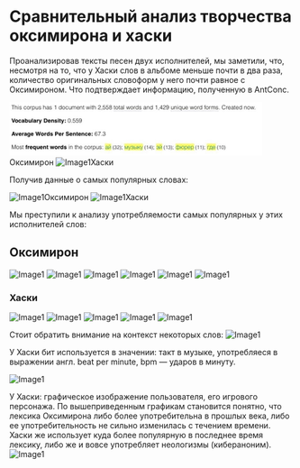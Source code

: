 # Cравнительный анализ творчества оксимирона и хаски
Проанализировав тексты песен двух исполнителей, мы заметили, что, несмотря на то, что у Хаски слов в альбоме меньше почти в два раза, количество оригинальных словоформ у него почти равное с Оксимироном. Что подтверждает информацию, полученную в AntConc.

![Image1](image.png)Оксимирон
![Image1](https://i.imgur.com/kv35JrD.png)Хаски


Получив данные о самых популярных словах: 

![Image1](https://i.imgur.com/qvxj1Rv.png)Оксимирон
![Image1](https://i.imgur.com/r2FtjZX.png)Хаски

Мы преступили к анализу употребляемости самых популярных у этих исполнителей слов: 
## Оксимирон
![Image1](https://i.imgur.com/EgKvbCw.png)
![Image1](https://i.imgur.com/oBnwq4d.png)
![Image1](https://i.imgur.com/cJrg8PR.png)
![Image1](https://i.imgur.com/24h2NjA.png)
![Image1](https://i.imgur.com/zPfRKWn.png)
![Image1](https://i.imgur.com/9RUAHZb.png)
### Хаски
![Image1](https://i.imgur.com/UE1qoAn.png)
![Image1](https://i.imgur.com/9EmFlKk.png)
![Image1](https://i.imgur.com/Ol72O4S.png)
![Image1](https://i.imgur.com/80dCz6Z.png)
![Image1](https://i.imgur.com/v8j58ct.png)

Стоит обратить внимание на контекст некоторых слов: 
![Image1](https://i.imgur.com/j2m38hU.png)

У Хаски бит используется в значении: такт в музыке, употребляеся в выражении англ. beat per minute, bpm — ударов в минуту. 

![Image1](https://i.imgur.com/e24PGRU.png)

У Хаски: графическое изображение пользователя, его игрового персонажа.
По вышеприведенным графикам становится понятно, что лексика Оксимирона либо более употребительна в прошлых века, либо ее употребительность не сильно изменилась с течением времени. Хаски же использует куда более популярную в последнее время лексику, либо же и вовсе употребляет неологизмы (кибераноним).  
![Image1](https://i.imgur.com/pOG2PHJ.png)

